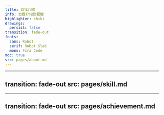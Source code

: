 ```yaml
---
title: 自我介紹
info: 自我介紹簡報檔
highlighter: shiki
drawings:
  persist: false
transition: fade-out
fonts:
  sans: Robot
  serif: Robot Slab
  mono: Fira Code
mdc: true
src: pages/about.md
---
```


---
transition: fade-out
src: pages/skill.md
---

---
transition: fade-out
src: pages/achievement.md
---
<style>
@import "./styles.css";
</style>